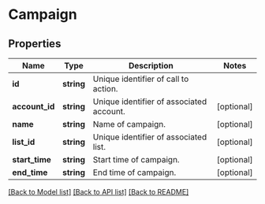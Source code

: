 # Campaign

## Properties
Name | Type | Description | Notes
------------ | ------------- | ------------- | -------------
**id** | **string** | Unique identifier of call to action. | 
**account_id** | **string** | Unique identifier of associated account. | [optional] 
**name** | **string** | Name of campaign. | [optional] 
**list_id** | **string** | Unique identifier of associated list. | [optional] 
**start_time** | **string** | Start time of campaign. | [optional] 
**end_time** | **string** | End time of campaign. | [optional] 

[[Back to Model list]](../README.md#documentation-for-models) [[Back to API list]](../README.md#documentation-for-api-endpoints) [[Back to README]](../README.md)


